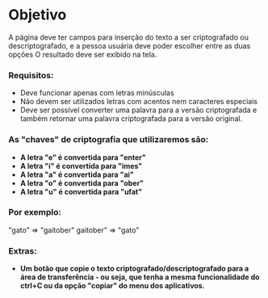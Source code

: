 # Objetivo
A página deve ter campos para inserção do texto a ser criptografado ou descriptografado, e a pessoa usuária deve poder escolher entre as duas opções
O resultado deve ser exibido na tela. 

### Requisitos:
- Deve funcionar apenas com letras minúsculas
- Não devem ser utilizados letras com acentos nem caracteres especiais
- Deve ser possível converter uma palavra para a versão criptografada e também retornar uma palavra criptografada para a versão original.

### As "chaves" de criptografia que utilizaremos são:
* __A letra "e" é convertida para "enter"__
* __A letra "i" é convertida para "imes"__
* __A letra "a" é convertida para "ai"__
* __A letra "o" é convertida para "ober"__
* __A letra "u" é convertida para "ufat"__

### Por exemplo:
"gato" => "gaitober"
gaitober" => "gato"


### Extras:
* __Um botão que copie o texto criptografado/descriptografado para a área de transferência - ou seja, que tenha a mesma funcionalidade do ctrl+C ou da opção "copiar" do menu dos aplicativos.__

